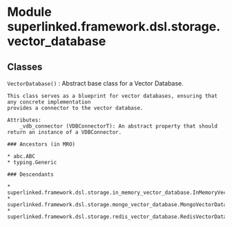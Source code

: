 Module superlinked.framework.dsl.storage.vector_database
========================================================

Classes
-------

`VectorDatabase()`
:   Abstract base class for a Vector Database.
    
    This class serves as a blueprint for vector databases, ensuring that any concrete implementation
    provides a connector to the vector database.
    
    Attributes:
        _vdb_connector (VDBConnectorT): An abstract property that should return an instance of a VDBConnector.

    ### Ancestors (in MRO)

    * abc.ABC
    * typing.Generic

    ### Descendants

    * superlinked.framework.dsl.storage.in_memory_vector_database.InMemoryVectorDatabase
    * superlinked.framework.dsl.storage.mongo_vector_database.MongoVectorDatabase
    * superlinked.framework.dsl.storage.redis_vector_database.RedisVectorDatabase